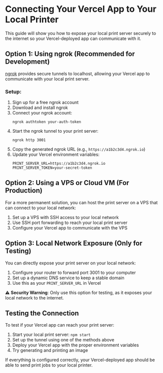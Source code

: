 # Connecting Your Vercel App to Your Local Printer

This guide will show you how to expose your local print server securely to the internet so your Vercel-deployed app can communicate with it.

## Option 1: Using ngrok (Recommended for Development)

[ngrok](https://ngrok.com/) provides secure tunnels to localhost, allowing your Vercel app to communicate with your local print server.

### Setup:

1. Sign up for a free ngrok account
2. Download and install ngrok
3. Connect your ngrok account:
   ```
   ngrok authtoken your-auth-token
   ```
4. Start the ngrok tunnel to your print server:
   ```
   ngrok http 3001
   ```
5. Copy the generated ngrok URL (e.g., `https://a1b2c3d4.ngrok.io`)
6. Update your Vercel environment variables:
   ```
   PRINT_SERVER_URL=https://a1b2c3d4.ngrok.io
   PRINT_SERVER_TOKEN=your-secret-token
   ```

## Option 2: Using a VPS or Cloud VM (For Production)

For a more permanent solution, you can host the print server on a VPS that can connect to your local network:

1. Set up a VPS with SSH access to your local network
2. Use SSH port forwarding to reach your local print server
3. Configure your Vercel app to communicate with the VPS

## Option 3: Local Network Exposure (Only for Testing)

You can directly expose your print server on your local network:

1. Configure your router to forward port 3001 to your computer
2. Set up a dynamic DNS service to keep a stable domain
3. Use this as your `PRINT_SERVER_URL` in Vercel

⚠️ **Security Warning**: Only use this option for testing, as it exposes your local network to the internet.

## Testing the Connection

To test if your Vercel app can reach your print server:

1. Start your local print server: `npm start`
2. Set up the tunnel using one of the methods above
3. Deploy your Vercel app with the proper environment variables
4. Try generating and printing an image

If everything is configured correctly, your Vercel-deployed app should be able to send print jobs to your local printer.
